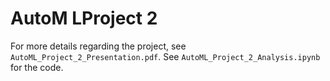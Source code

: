 # AutoM LProject 2

For more details regarding the project, see `AutoML_Project_2_Presentation.pdf`.
See `AutoML_Project_2_Analysis.ipynb` for the code.
